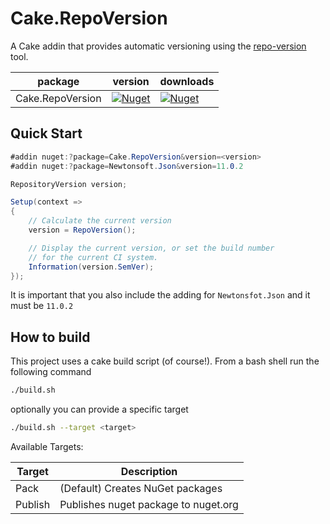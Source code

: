 # Cake.RepoVersion

A Cake addin that provides automatic versioning using the [repo-version] tool.

| package          | version                            | downloads                    |
| ---------------- | -----------------------------------| -----------------------------|
| Cake.RepoVersion | [![Nuget][current-version]][nuget] | [![Nuget][downloads]][nuget] |

[current-version]: https://img.shields.io/nuget/v/cake.repoversion?style=plastic
[downloads]:       https://img.shields.io/nuget/dt/cake.repoversion?style=plastic
[nuget]:           https://www.nuget.org/packages/cake.repoversion
[repo-version]: https://github.com/kjjuno/repo-version

## Quick Start

```csharp
#addin nuget:?package=Cake.RepoVersion&version=<version>
#addin nuget:?package=Newtonsoft.Json&version=11.0.2

RepositoryVersion version;

Setup(context =>
{
    // Calculate the current version
    version = RepoVersion();

    // Display the current version, or set the build number
    // for the current CI system.
    Information(version.SemVer);
});
```

It is important that you also include the adding for `Newtonsfot.Json` and it must be `11.0.2`

## How to build

This project uses a cake build script (of course!). From a bash shell run the following command


```bash
./build.sh
```

optionally you can provide a specific target


```bash
./build.sh --target <target>
```

Available Targets:

| Target    | Description                                |
| --------- | ------------------------------------------ |
| Pack      | (Default) Creates NuGet packages           |
| Publish   | Publishes nuget package to nuget.org       |

